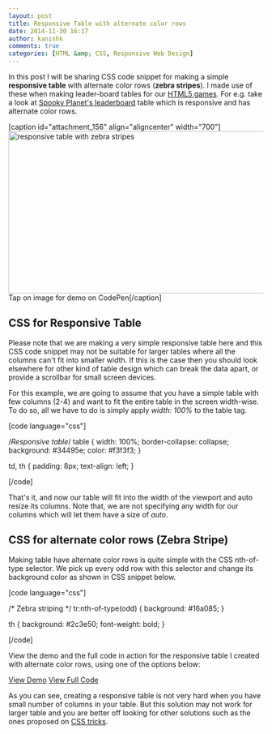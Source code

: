 ```yaml
---
layout: post
title: Responsive Table with alternate color rows
date: 2014-11-30 16:17
author: kanishk
comments: true
categories: [HTML &amp; CSS, Responsive Web Design]
---
```

In this post I will be sharing CSS code snippet for making a simple <strong>responsive table</strong> with alternate color rows (<strong>zebra stripes</strong>). I made use of these when making leader-board tables for our <a href="http://games.kunruchcreations.com/" target="_blank">HTML5 games</a>. For e.g. take a look at <a href="http://games.kunruchcreations.com/spooky_planet/leaderboard" target="_blank">Spooky Planet's leaderboard</a> table which is responsive and has alternate color rows.

[caption id="attachment_156" align="aligncenter" width="700"]<a href="http://codepen.io/kanishkkunal/pen/yyNmNm" target="_blank"><img class="wp-image-156 size-full" title="Responsive Table with alternate color rows" src="http://codingtips.kanishkkunal.in/wp-content/uploads/sites/11/2014/11/responsive-table-zebra-stripe.png" alt="responsive table with zebra stripes" width="700" height="320" /></a> Tap on image for demo on CodePen[/caption]
<h2>CSS for Responsive Table</h2>
Please note that we are making a very simple responsive table here and this CSS code snippet may not be suitable for larger tables where all the columns can't fit into smaller width. If this is the case then you should look elsewhere for other kind of table design which can break the data apart, or provide a scrollbar for small screen devices.

For this example, we are going to assume that you have a simple table with few columns (2-4) and want to fit the entire table in the screen width-wise. To do so, all we have to do is simply apply <em>width: 100%</em> to the table tag.

[code language="css"]

/*Responsive table*/
table {
 width: 100%;
 border-collapse: collapse;
 background: #34495e;
 color: #f3f3f3;
}

td, th {
 padding: 8px;
 text-align: left;
}

[/code]

That's it, and now our table will fit into the width of the viewport and auto resize its columns. Note that, we are not specifying any width for our columns which will let them have a size of <em>auto</em>.
<h2>CSS for alternate color rows (Zebra Stripe)</h2>
Making table have alternate color rows is quite simple with the CSS nth-of-type selector. We pick up every odd row with this selector and change its background color as shown in CSS snippet below.

[code language="css"]

/* Zebra striping */
tr:nth-of-type(odd) {
 background: #16a085;
}

th {
 background: #2c3e50;
 font-weight: bold;
}

[/code]

View the demo and the full code in action for the responsive table I created with alternate color rows, using one of the options below:

<a class="ghost-button" href="http://codepen.io/kanishkkunal/full/yyNmNm/" target="_blank">View Demo</a> <a class="ghost-button" href="http://codepen.io/kanishkkunal/pen/yyNmNm" target="_blank">View Full Code</a>

As you can see, creating a responsive table is not very hard when you have small number of columns in your table. But this solution may not work for larger table and you are better off looking for other solutions such as the ones proposed on <a href="http://css-tricks.com/responsive-data-tables/" target="_blank">CSS tricks</a>.
